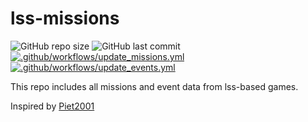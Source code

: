 # lss-missions

![GitHub repo size](https://img.shields.io/github/repo-size/lostdesign/lss-missions)
![GitHub last commit](https://img.shields.io/github/last-commit/lostdesign/lss-missions)
[![.github/workflows/update_missions.yml](https://github.com/lostdesign/lss-missions/actions/workflows/update-missions.yml/badge.svg)](https://github.com/lostdesign/lss-missions/actions/workflows_missions/update-missions.yml)
[![.github/workflows/update_events.yml](https://github.com/lostdesign/lss-missions/actions/workflows/update-events.yml/badge.svg)](https://github.com/lostdesign/lss-missions/actions/workflows/update-events.yml)

This repo includes all missions and event data from lss-based games.

Inspired by [Piet2001](https://github.com/Piet2001/Missionfiles-All-Versions)
